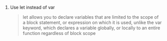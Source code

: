 1. Use let instead of var
    > let allows you to declare variables that are limited to the scope of a block statement, or expression on which it is used, unlike the var keyword, which declares a variable globally, or locally to an entire function regardless of block scope
